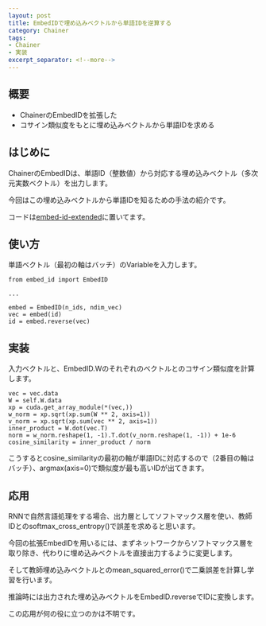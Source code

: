 ```yaml
---
layout: post
title: EmbedIDで埋め込みベクトルから単語IDを逆算する
category: Chainer
tags:
- Chainer
- 実装
excerpt_separator: <!--more-->
---
```


## 概要

- ChainerのEmbedIDを拡張した
- コサイン類似度をもとに埋め込みベクトルから単語IDを求める

<!--more-->

## はじめに

ChainerのEmbedIDは、単語ID（整数値）から対応する埋め込みベクトル（多次元実数ベクトル）を出力します。

今回はこの埋め込みベクトルから単語IDを知るための手法の紹介です。

コードは[embed-id-extended](https://github.com/musyoku/embed-id-extended)に置いてます。

## 使い方

単語ベクトル（最初の軸はバッチ）のVariableを入力します。

```
from embed_id import EmbedID

...

embed = EmbedID(n_ids, ndim_vec)
vec = embed(id)
id = embed.reverse(vec)
```

## 実装

入力ベクトルと、EmbedID.Wのそれぞれのベクトルとのコサイン類似度を計算します。

```
vec = vec.data
W = self.W.data
xp = cuda.get_array_module(*(vec,))
w_norm = xp.sqrt(xp.sum(W ** 2, axis=1))
v_norm = xp.sqrt(xp.sum(vec ** 2, axis=1))
inner_product = W.dot(vec.T)
norm = w_norm.reshape(1, -1).T.dot(v_norm.reshape(1, -1)) + 1e-6
cosine_similarity = inner_product / norm
```

こうするとcosine_similarityの最初の軸が単語IDに対応するので（2番目の軸はバッチ）、argmax(axis=0)で類似度が最も高いIDが出てきます。

## 応用

RNNで自然言語処理をする場合、出力層としてソフトマックス層を使い、教師IDとのsoftmax_cross_entropy()で誤差を求めると思います。

今回の拡張EmbedIDを用いるには、まずネットワークからソフトマックス層を取り除き、代わりに埋め込みベクトルを直接出力するように変更します。

そして教師埋め込みベクトルとのmean_squared_error()で二乗誤差を計算し学習を行います。

推論時には出力された埋め込みベクトルをEmbedID.reverseでIDに変換します。

この応用が何の役に立つのかは不明です。